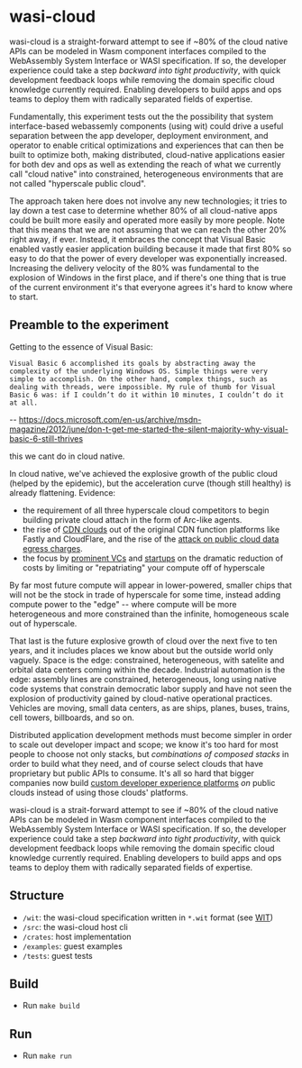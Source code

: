 # wasi-cloud
wasi-cloud is a straight-forward attempt to see if ~80% of the cloud native APIs can be modeled in Wasm component interfaces compiled to the WebAssembly System Interface or WASI specification. If so, the developer experience could take a step _backward into tight productivity_, with quick development feedback loops while removing the domain specific cloud knowledge currently required. Enabling developers to build apps and ops teams to deploy them with radically separated fields of expertise.  

Fundamentally, this experiment tests out the the possibility that system interface-based webassemly components (using wit) could drive a useful separation between the app developer, deployment environment, and operator to enable critical optimizations and experiences that can then be built to optimize both, making distributed, cloud-native applications easier for both dev and ops as well as extending the reach of what we currently call "cloud native" into constrained, heterogeneous environments that are not called "hyperscale public cloud". 

The approach taken here does not involve any new technologies; it tries to lay down a test case to determine whether 80% of all cloud-native apps could be built more easily and operated more easily by more people. Note that this means that we are not assuming that we can reach the other 20% right away, if ever. Instead, it embraces the concept that Visual Basic enabled vastly easier application building because it made that first 80% so easy to do that the power of every developer was exponentially increased. Increasing the delivery velocity of the 80% was fundamental to the explosion of Windows in the first place, and if there's one thing that is true of the current environment it's that everyone agrees it's hard to know where to start. 

## Preamble to the experiment

Getting to the essence of Visual Basic:

```
Visual Basic 6 accomplished its goals by abstracting away the complexity of the underlying Windows OS. Simple things were very simple to accomplish. On the other hand, complex things, such as dealing with threads, were impossible. My rule of thumb for Visual Basic 6 was: if I couldn’t do it within 10 minutes, I couldn’t do it at all.
```

  -- https://docs.microsoft.com/en-us/archive/msdn-magazine/2012/june/don-t-get-me-started-the-silent-majority-why-visual-basic-6-still-thrives

this we cant do in cloud native.

In cloud native, we've achieved the explosive growth of the public cloud (helped by the epidemic), but the acceleration curve (though still healthy) is already flattening. Evidence:
- the requirement of all three hyperscale cloud competitors to begin building private cloud attach in the form of Arc-like agents.
- the rise of [CDN clouds](https://stratechery.com/2021/cloudflares-disruption/) out of the original CDN function platforms like Fastly and CloudFlare, and the rise of the [attack on public cloud data egress charges](https://blog.cloudflare.com/aws-egregious-egress/).
- the focus by [prominent VCs](https://a16z.com/2021/05/27/cost-of-cloud-paradox-market-cap-cloud-lifecycle-scale-growth-repatriation-optimization/) and [startups](https://www.fermyon.com/blog/dont-repatriate-servers) on the dramatic reduction of costs by limiting or "repatriating" your compute off of hyperscale

By far most future compute will appear in lower-powered, smaller chips that will not be the stock in trade of hyperscale for some time, instead adding compute power to the "edge" -- where compute will be more heterogeneous and more constrained than the infinite, homogeneous scale out of hyperscale. 

That last is the future explosive growth of cloud over the next five to ten years, and it includes places we know about but the outside world only vaguely. Space is the edge: constrained, heterogeneous, with satelite and orbital data centers coming within the decade. Industrial automation is the edge: assembly lines are constrained, heterogeneous, long using native code systems that constrain democratic labor supply and have not seen the explosion of productivity gained by cloud-native operational practices. Vehicles are moving, small data centers, as are ships, planes, buses, trains, cell towers, billboards, and so on. 

Distributed application development methods must become simpler in order to scale out developer impact and scope; we know it's too hard for most people to choose not only stacks, but _combinations of composed stacks_ in order to build what they need, and of course select clouds that have proprietary but public APIs to consume. It's all so hard that bigger companies now build [custom developer experience platforms](https://redmonk.com/sogrady/2020/10/06/developer-experience-gap/) _on_ public clouds instead of using those clouds' platforms. 

wasi-cloud is a strait-forward attempt to see if ~80% of the cloud native APIs can be modeled in Wasm component interfaces compiled to the WebAssembly System Interface or WASI specification. If so, the developer experience could take a step _backward into tight productivity_, with quick development feedback loops while removing the domain specific cloud knowledge currently required. Enabling developers to build apps and ops teams to deploy them with radically separated fields of expertise.

## Structure
- `/wit`: the wasi-cloud specification written in `*.wit` format (see [WIT](https://github.com/bytecodealliance/wit-bindgen/blob/main/WIT.md))
- `/src`: the wasi-cloud host cli 
- `/crates`: host implementation
- `/examples`: guest examples
- `/tests`: guest tests

## Build
- Run `make build`

## Run
- Run `make run`
